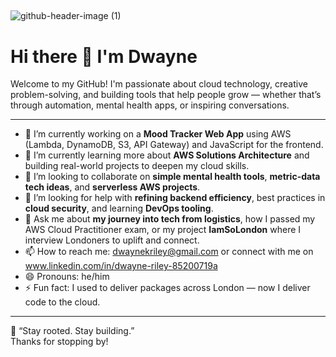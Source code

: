 ## 
![github-header-image (1)](https://github.com/user-attachments/assets/25989527-097d-4632-9e1c-448767095ca1)


# Hi there 👋 I'm Dwayne

Welcome to my GitHub! I'm passionate about cloud technology, creative problem-solving, and building tools that help people grow — whether that’s through automation, mental health apps, or inspiring conversations.

---

- 🔭 I’m currently working on a **Mood Tracker Web App** using AWS (Lambda, DynamoDB, S3, API Gateway) and JavaScript for the frontend.
- 🌱 I’m currently learning more about **AWS Solutions Architecture** and building real-world projects to deepen my cloud skills.
- 👯 I’m looking to collaborate on **simple mental health tools**, **metric-data tech ideas**, and **serverless AWS projects**.
- 🤔 I’m looking for help with **refining backend efficiency**, best practices in **cloud security**, and learning **DevOps tooling**.
- 💬 Ask me about **my journey into tech from logistics**, how I passed my AWS Cloud Practitioner exam, or my project **IamSoLondon** where I interview Londoners to uplift and connect.
- 📫 How to reach me: dwaynekriley@gmail.com or connect with me on www.linkedin.com/in/dwayne-riley-85200719a
- 😄 Pronouns: he/him
- ⚡ Fun fact: I used to deliver packages across London — now I deliver code to the cloud.

---

🧠 “Stay rooted. Stay building.”  
Thanks for stopping by!


<!--
**DwayneKD/DwayneKD** is a ✨ _special_ ✨ repository because its `README.md` (this file) appears on your GitHub profile.

Here are some ideas to get you started:

- 🔭 I’m currently working on ...
- 🌱 I’m currently learning ...
- 👯 I’m looking to collaborate on ...
- 🤔 I’m looking for help with ...
- 💬 Ask me about ...
- 📫 How to reach me: ...
- 😄 Pronouns: ...
- ⚡ Fun fact: ...
-->
